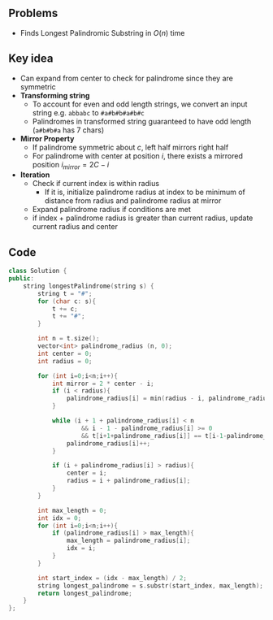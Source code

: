 ## Problems
- Finds Longest Palindromic Substring in $O(n)$ time

## Key idea
- Can expand from center to check for palindrome since they are symmetric
- **Transforming string**
	- To account for even and odd length strings, we convert an input string e.g. `abbabc` to `#a#b#b#a#b#c`
	- Palindromes in transformed string guaranteed to have odd length (`a#b#b#a` has 7 chars)
- **Mirror Property**
	- If palindrome symmetric about $c$, left half mirrors right half
	- For palindrome with center at position $i$, there exists a mirrored position $i_{mirror} = 2C-i$ 
- **Iteration**
	- Check if current index is within radius
		- If it is, initialize palindrome radius at index to be minimum of distance from radius and palindrome radius at mirror
	- Expand palindrome radius if conditions are met
	- if index + palindrome radius is greater than current radius, update current radius and center
## Code
```cpp
class Solution {
public:
    string longestPalindrome(string s) {
        string t = "#";
        for (char c: s){
            t += c;
            t += "#";
        }

        int n = t.size();
        vector<int> palindrome_radius (n, 0);
        int center = 0;
        int radius = 0;

        for (int i=0;i<n;i++){
            int mirror = 2 * center - i;
            if (i < radius){
                palindrome_radius[i] = min(radius - i, palindrome_radius[mirror]);
            }

            while (i + 1 + palindrome_radius[i] < n
                    && i - 1 - palindrome_radius[i] >= 0
                    && t[i+1+palindrome_radius[i]] == t[i-1-palindrome_radius[i]]){
                palindrome_radius[i]++;
            }

            if (i + palindrome_radius[i] > radius){
                center = i;
                radius = i + palindrome_radius[i];
            }
        }

        int max_length = 0;
        int idx = 0;
        for (int i=0;i<n;i++){
            if (palindrome_radius[i] > max_length){
                max_length = palindrome_radius[i];
                idx = i;
            }
        }

        int start_index = (idx - max_length) / 2;
        string longest_palindrome = s.substr(start_index, max_length);
        return longest_palindrome;
    }
};
```

